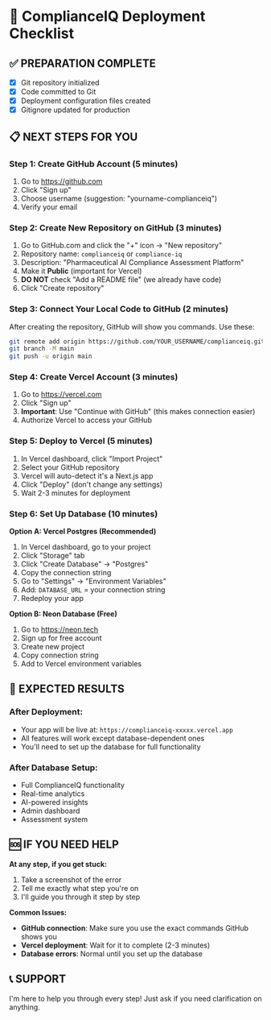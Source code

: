# 🚀 ComplianceIQ Deployment Checklist

## ✅ PREPARATION COMPLETE
- [x] Git repository initialized
- [x] Code committed to Git
- [x] Deployment configuration files created
- [x] Gitignore updated for production

## 📋 NEXT STEPS FOR YOU

### Step 1: Create GitHub Account (5 minutes)
1. Go to https://github.com
2. Click "Sign up"
3. Choose username (suggestion: "yourname-complianceiq")
4. Verify your email

### Step 2: Create New Repository on GitHub (3 minutes)
1. Go to GitHub.com and click the "+" icon → "New repository"
2. Repository name: `complianceiq` or `compliance-iq`
3. Description: "Pharmaceutical AI Compliance Assessment Platform"
4. Make it **Public** (important for Vercel)
5. **DO NOT** check "Add a README file" (we already have code)
6. Click "Create repository"

### Step 3: Connect Your Local Code to GitHub (2 minutes)
After creating the repository, GitHub will show you commands. Use these:

```bash
git remote add origin https://github.com/YOUR_USERNAME/complianceiq.git
git branch -M main
git push -u origin main
```

### Step 4: Create Vercel Account (3 minutes)
1. Go to https://vercel.com
2. Click "Sign up"
3. **Important**: Use "Continue with GitHub" (this makes connection easier)
4. Authorize Vercel to access your GitHub

### Step 5: Deploy to Vercel (5 minutes)
1. In Vercel dashboard, click "Import Project"
2. Select your GitHub repository
3. Vercel will auto-detect it's a Next.js app
4. Click "Deploy" (don't change any settings)
5. Wait 2-3 minutes for deployment

### Step 6: Set Up Database (10 minutes)
**Option A: Vercel Postgres (Recommended)**
1. In Vercel dashboard, go to your project
2. Click "Storage" tab
3. Click "Create Database" → "Postgres"
4. Copy the connection string
5. Go to "Settings" → "Environment Variables"
6. Add: `DATABASE_URL` = your connection string
7. Redeploy your app

**Option B: Neon Database (Free)**
1. Go to https://neon.tech
2. Sign up for free account
3. Create new project
4. Copy connection string
5. Add to Vercel environment variables

## 🎯 EXPECTED RESULTS

### After Deployment:
- Your app will be live at: `https://complianceiq-xxxxx.vercel.app`
- All features will work except database-dependent ones
- You'll need to set up the database for full functionality

### After Database Setup:
- Full ComplianceIQ functionality
- Real-time analytics
- AI-powered insights
- Admin dashboard
- Assessment system

## 🆘 IF YOU NEED HELP

**At any step, if you get stuck:**
1. Take a screenshot of the error
2. Tell me exactly what step you're on
3. I'll guide you through it step by step

**Common Issues:**
- **GitHub connection**: Make sure you use the exact commands GitHub shows you
- **Vercel deployment**: Wait for it to complete (2-3 minutes)
- **Database errors**: Normal until you set up the database

## 📞 SUPPORT

I'm here to help you through every step! Just ask if you need clarification on anything.
